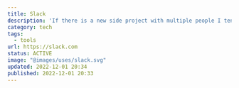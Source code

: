 ```yaml
---
title: Slack
description: 'If there is a new side project with multiple people I tend to directly create a workspace to streamline the communication.'
category: tech
tags:
  - tools
url: https://slack.com
status: ACTIVE
image: "@images/uses/slack.svg"
updated: 2022-12-01 20:34
published: 2022-12-01 20:33
---
```

